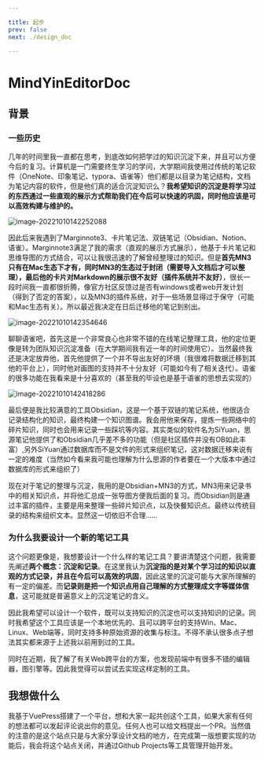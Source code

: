 ```yaml
---

title: 起步
prev: false
next: ./design_doc 

---
```


# MindYinEditorDoc


## 背景

### 一些历史

几年的时间里我一直都在思考，到底改如何把学过的知识沉淀下来，并且可以方便今后的复习。计算机是一门需要终生学习的学问，大学期间我使用过传统的笔记软件（OneNote、印象笔记、typora、语雀等）他们都是以目录为笔记结构，文档为笔记内容的软件，但是他们真的适合沉淀知识么？**我希望知识的沉淀是将学习过的东西通过一些直观的展示方式帮助我们在今后可以快速的巩固，同时他应该是可以高效构建与维护的。** 

![image-20221010142252088](http://img.jaken.top/image/2022/10/10/142258-52be52683689e945ff3f979137589694.png)

因此后来我遇到了Marginnote3、卡片笔记法、双链笔记（Obsidian、Notion、语雀）。Marginnote3满足了我的需求（直观的展示方式展示），他基于卡片笔记和思维导图的方式结合，可以让我很迅速的了解曾经整理过的知识。但是**首先MN3只有在Mac生态下才有，同时MN3的生态过于封闭（需要导入文档后才可以整理），最后他的卡片对Markdown的展示很不友好（插件系统并不友好）**，很长一段时间我一直都很折腾，像官方社区反馈过是否有windows或者web开发计划（得到了否定的答案），以及MN3的插件系统，对于一些场景显得过于保守（可能和Mac生态有关）。所以最近我决定在日后迁移他的笔记到别出。

![image-20221010142354646](http://img.jaken.top/image/2022/10/10/142354-89183cc0ba1f7e6ef708e8bf230e75a2.png)

聊聊语雀吧，首先这是一个非常良心也非常不错的在线笔记整理工具，他的定位更像是转为团队知识沉淀准备（在大学期间我有近一年的时间使用它）。当然最终我还是决定放弃他，首先他提供了一个并不导出友好的环境（我很难将数据迁移到其他的平台上），同时他对画图的支持并不十分友好（可能如今有了相关迭代）。语雀的很多功能在我看来是十分喜欢的（甚至我的毕设也是基于语雀的思想去实现的）

![image-20221010142418286](http://img.jaken.top/image/2022/10/10/142418-24345b34a9f1857310ec083952df0969.png)

最后便是我比较满意的工具Obsidian，这是一个基于双链的笔记系统，他很适合记录结构化的知识，最终构建一个知识图谱。我会用他来保存，提炼一些网络中的碎片知识，同时也会用来记录一些踩坑等内容。其实类似的软件名为SiYuan，思源笔记他提供了和Obsidian几乎差不多的功能（但是社区插件并没有OB如此丰富）,另外SiYuan通过数据库而不是文件的形式来组织笔记，这对数据迁移来说有一定的难度（当然如今看来我可能也理解为什么思源的作者要在一个大版本中通过数据库的形式来组织了）

现在对于笔记的整理与沉淀，我用的是Obsidian+MN3的方式，MN3用来记录书中的相关知识点，并将他汇总成一张导图方便我后面的复习。而Obsidian则是通过丰富的插件，主要是用来整理一些碎片知识点，以及快餐知识点。最终以传统目录的结构来组织文本。显然这一切依旧不合理……

### 为什么我要设计一个新的笔记工具

这个问题更像是，我想要设计一个什么样的笔记工具？要讲清楚这个问题，我需要先阐述**两个概念：沉淀和记录**。在这里我认为**沉淀指的是对某个学习过的知识以直观的方式记录，并且在今后可以高效的巩固**，因此这里的沉淀可能与大家所理解的有一定的偏差。而**记录则是把一个知识点用自己理解的方式整理成文字等媒体信息**，这可能就是普遍意义上的沉淀笔记的含义。

因此我希望可以设计一个软件，既可以支持知识的沉淀也可以支持知识的记录。同时我希望这个工具应该是一个本地优先的、且可以跨平台的支持Win、Mac、Linux、Web端等，同时支持多种原始资源的收集与标注。不得不承认很多点子想法其实都来源于上述我以前用到过的工具。

同时在近期，我了解了有关Web跨平台的方案，也发现前端中有很多不错的编辑器，图引擎等。因此我觉得可以尝试去实现这样定制的工具。

## 我想做什么

我基于VuePress搭建了一个平台，想和大家一起共创这个工具，如果大家有任何的想法都可以发起评论说出你的意见。任何人也可以给文档提出一个PR。当然值的注意的是这个站点只是与大家分享设计文档的地方，在完成第一版想要实现的功能后，我会将这个站点关闭，并通过Github Projects等工具管理开始开发。
